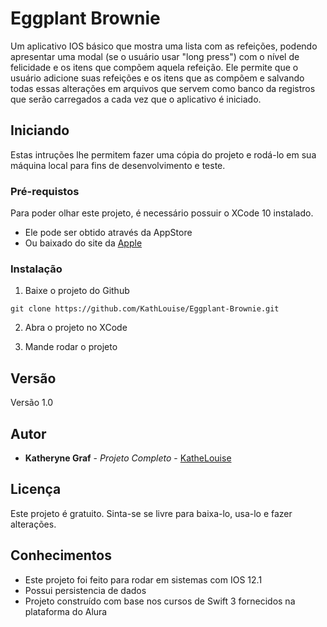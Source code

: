 # Eggplant Brownie

Um aplicativo IOS básico que mostra uma lista com as refeições, podendo apresentar uma modal (se o usuário usar "long press") com o nível de felicidade e os itens que compõem aquela refeição.
Ele permite que o usuário adicione suas refeições e os itens que as compõem e salvando todas essas alterações em arquivos que servem como banco da registros que serão carregados a cada vez que o aplicativo é iniciado.

## Iniciando

Estas intruções lhe permitem fazer uma cópia do projeto e rodá-lo em sua máquina local para fins de desenvolvimento e teste. 

### Pré-requistos

Para poder olhar este projeto, é necessário possuir o XCode 10 instalado.

* Ele pode ser obtido através da AppStore
* Ou baixado do site da [Apple](https://developer.apple.com/develop/)

### Instalação

 1. Baixe o projeto do Github
 
 ```
 git clone https://github.com/KathLouise/Eggplant-Brownie.git
 ```
 2. Abra o projeto no XCode
 
 3. Mande rodar o projeto

## Versão

Versão 1.0

## Autor

* **Katheryne Graf** - *Projeto Completo* - [KatheLouise](https://github.com/KathLouise)

## Licença

Este projeto é gratuito. 
Sinta-se se livre para baixa-lo, usa-lo e fazer alterações.

## Conhecimentos

* Este projeto foi feito para rodar em sistemas com IOS 12.1
* Possui persistencia de dados
* Projeto construído com base nos cursos de Swift 3 fornecidos na plataforma do Alura
